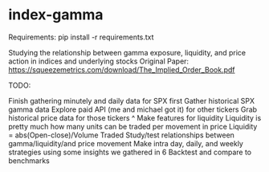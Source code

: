 # index-gamma

Requirements: pip install -r requirements.txt

Studying the relationship between gamma exposure, liquidity, and price action in indices and underlying stocks
Original Paper: https://squeezemetrics.com/download/The_Implied_Order_Book.pdf

TODO:

Finish gathering minutely and daily data for SPX first
Gather historical SPX gamma data
Explore paid API (me and michael got it) for other tickers
Grab historical price data for those tickers ^
Make features for liquidity
Liquidity is pretty much how many units can be traded per movement in price
 Liquidity = abs(Open-close)/Volume Traded
Study/test relationships between gamma/liquidity/and price movement
Make intra day, daily, and weekly strategies using some insights we gathered in 6
Backtest and compare to benchmarks
